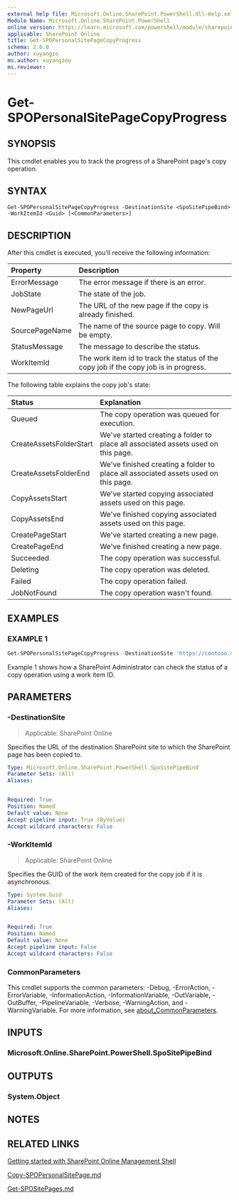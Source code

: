 ```yaml
---
external help file: Microsoft.Online.SharePoint.PowerShell.dll-Help.xml
Module Name: Microsoft.Online.SharePoint.PowerShell
online version: https://learn.microsoft.com/powershell/module/sharepoint-online/get-spopersonalsitepagecopyprogress
applicable: SharePoint Online
title: Get-SPOPersonalSitePageCopyProgress
schema: 2.0.0
author: xuyangzo
ms.author: xuyangzou
ms.reviewer:
---
```


# Get-SPOPersonalSitePageCopyProgress

## SYNOPSIS

This cmdlet enables you to track the progress of a SharePoint page's copy operation.

## SYNTAX

```
Get-SPOPersonalSitePageCopyProgress -DestinationSite <SpoSitePipeBind> -WorkItemId <Guid> [<CommonParameters>]
```

## DESCRIPTION

After this cmdlet is executed, you'll receive the following information:

| Property | Description |
| :------- | :---------- |
| ErrorMessage | The error message if there is an error. |
| JobState | The state of the job. |
| NewPageUrl | The URL of the new page if the copy is already finished. |
| SourcePageName | The name of the source page to copy. Will be empty. |
| StatusMessage | The message to describe the status. |
| WorkItemId | The work item id to track the status of the copy job if the copy job is in progress. |

The following table explains the copy job's state:

| Status | Explanation |
| :---------- | :---------- |
| Queued | The copy operation was queued for execution. |
| CreateAssetsFolderStart | We've started creating a folder to place all associated assets used on this page. |
| CreateAssetsFolderEnd | We've finished creating a folder to place all associated assets used on this page. |
| CopyAssetsStart | We've started copying associated assets used on this page. |
| CopyAssetsEnd | We've finished copying associated assets used on this page. |
| CreatePageStart | We've started creating a new page. |
| CreatePageEnd | We've finished creating a new page. |
| Succeeded | The copy operation was successful. |
| Deleting | The copy operation was deleted. |
| Failed | The copy operation failed. |
| JobNotFound | The copy operation wasn't found. |

## EXAMPLES

### EXAMPLE 1

```powershell
Get-SPOPersonalSitePageCopyProgress -DestinationSite 'https://contoso.sharepoint.com/sites/testsite' -WorkItemId 1a95eb18-f68d-4dd4-9aaf-b47cf05cf02a
```

Example 1 shows how a SharePoint Administrator can check the status of a copy operation using a work item ID.


## PARAMETERS

### -DestinationSite

> Applicable: SharePoint Online

Specifies the URL of the destination SharePoint site to which the SharePoint page has been copied to.

```yaml
Type: Microsoft.Online.SharePoint.PowerShell.SpoSitePipeBind
Parameter Sets: (All)
Aliases:


Required: True
Position: Named
Default value: None
Accept pipeline input: True (ByValue)
Accept wildcard characters: False
```

### -WorkItemId

> Applicable: SharePoint Online

Specifies the GUID of the work item created for the copy job if it is asynchronous.

```yaml
Type: System.Guid
Parameter Sets: (All)
Aliases:


Required: True
Position: Named
Default value: None
Accept pipeline input: False
Accept wildcard characters: False
```

### CommonParameters
This cmdlet supports the common parameters: -Debug, -ErrorAction, -ErrorVariable, -InformationAction, -InformationVariable, -OutVariable, -OutBuffer, -PipelineVariable, -Verbose, -WarningAction, and -WarningVariable. For more information, see [about_CommonParameters](https://go.microsoft.com/fwlink/?LinkID=113216).

## INPUTS

### Microsoft.Online.SharePoint.PowerShell.SpoSitePipeBind

## OUTPUTS

### System.Object

## NOTES

## RELATED LINKS

[Getting started with SharePoint Online Management Shell](/powershell/sharepoint/sharepoint-online/connect-sharepoint-online)

[Copy-SPOPersonalSitePage.md](./Copy-SPOPersonalSitePage.md)

[Get-SPOSitePages.md](./Get-SPOSitePages.md)
